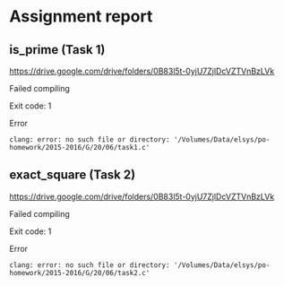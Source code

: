 # Assignment report
## is_prime (Task 1)
https://drive.google.com/drive/folders/0B83l5t-0yjU7ZjlDcVZTVnBzLVk

Failed compiling

Exit code: 1

Error
```
clang: error: no such file or directory: '/Volumes/Data/elsys/po-homework/2015-2016/G/20/06/task1.c'

```


## exact_square (Task 2)
https://drive.google.com/drive/folders/0B83l5t-0yjU7ZjlDcVZTVnBzLVk

Failed compiling

Exit code: 1

Error
```
clang: error: no such file or directory: '/Volumes/Data/elsys/po-homework/2015-2016/G/20/06/task2.c'

```


